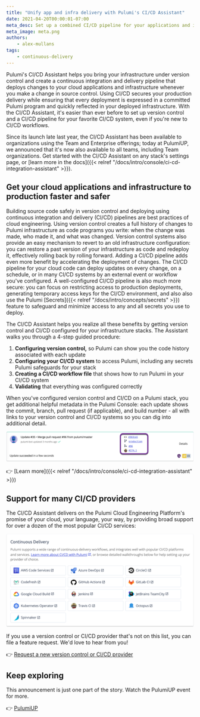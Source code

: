 ```yaml
---
title: "Unify app and infra delivery with Pulumi's CI/CD Assistant"
date: 2021-04-20T00:00:01-07:00
meta_desc: Set up a combined CI/CD pipeline for your applications and infrastructure using Pulumi
meta_image: meta.png
authors:
    - alex-mullans
tags:
    - continuous-delivery
---
```


Pulumi's CI/CD Assistant helps you bring your infrastructure under version control and create a continuous integration and delivery pipeline that deploys changes to your cloud applications and infrastructure whenever you make a change in source control. Using CI/CD secures your production delivery while ensuring that every deployment is expressed in a committed Pulumi program and quickly reflected in your deployed infrastructure.  With the CI/CD Assistant, it's easier than ever before to set up version control and a CI/CD pipeline for your favorite CI/CD system, even if you're new to CI/CD workflows.

Since its launch late last year, the CI/CD Assistant has been available to organizations using the Team and Enterprise offerings; today at PulumiUP, we announced that it's now also available to all teams, including Team organizations. Get started with the CI/CD Assistant on any stack's settings page, or [learn more in the docs]({{< relref "/docs/intro/console/ci-cd-integration-assistant" >}}).

<!-- more -->

## Get your cloud applications and infrastructure to production faster and safer

Building source code safely in version control and deploying using continuous integration and delivery (CI/CD) pipelines are best practices of cloud engineering. Using version control creates a full history of changes to Pulumi infrastructure as code programs you write: when the change was made, who made it, and what was changed. Version control systems also provide an easy mechanism to revert to an old infrastructure configuration: you can restore a past version of your infrastructure as code and redeploy it, effectively rolling back by rolling forward. Adding a CI/CD pipeline adds even more benefit by accelerating the deployment of changes. The CI/CD pipeline for your cloud code can deploy updates on every change, on a schedule, or in many CI/CD systems by an external event or workflow you've configured. A well-configured CI/CD pipeline is also much more secure: you can focus on restricting access to production deployments, generating temporary access keys for the CI/CD environment, and also also use the Pulumi [Secrets]({{< relref "/docs/intro/concepts/secrets" >}}) feature to safeguard and minimize access to any and all secrets you use to deploy.

The CI/CD Assistant helps you realize all these benefits by getting version control and CI/CD configured for your infrastructure stacks. The Assistant walks you through a 4-step guided procedure:

1. **Configuring version control,** so Pulumi can show you the code history associated with each update
1. **Configuring your CI/CD system** to access Pulumi, including any secrets Pulumi safeguards for your stack
1. **Creating a CI/CD workflow file** that shows how to run Pulumi in your CI/CD system
1. **Validating** that everything was configured correctly

When you've configured version control and CI/CD on a Pulumi stack, you get additional helpful metadata in the Pulumi Console: each update shows the commit, branch, pull request (if applicable), and build number - all with links to your version control and CI/CD systems so you can dig into additional detail.

![A screenshot of the Pulumi Console showing a stack update with version control and CI/CD metadata](ci-cd-console.png)

👉 [Learn more]({{< relref "/docs/intro/console/ci-cd-integration-assistant" >}})

## Support for many CI/CD providers

The CI/CD Assistant delivers on the Pulumi Cloud Engineering Platform's promise of your cloud, your language, your way, by providing broad support for over a dozen of the most popular CI/CD services:

![A screenshot of the Pulumi Console showing all of the CI/CD providers supported by Pulumi: AWS Code Services, Azure DevOps, CircleCI, CodeFresh, GitHub Actions, GitLab CI, Google Cloud Build, Jenkins, JetBrains TeamCity, Kubernetes Operator, Travis CI, Octopus, Spinnaker](ci-cd-assistant-logos.png)

If you use a version control or CI/CD provider that's not on this list, you can file a feature request. We'd love to hear from you!

👉 [Request a new version control or CI/CD provider](https://github.com/pulumi/ci-workflow-templates/issues/new?assignees=&labels=&template=ci-cd-request.md&title=%5BNEW+CI+REQUEST%5D)

## Keep exploring

This announcement is just one part of the story. Watch the PulumiUP event for more.

👉 [PulumiUP](https://www.pulumi.com/pulumi-up/)

